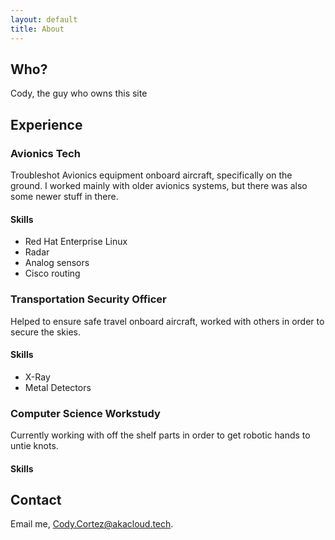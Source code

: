 ```yaml
---
layout: default
title: About
---
```


## Who?
Cody, the guy who owns this site

## Experience

### Avionics Tech
Troubleshot Avionics equipment onboard aircraft, specifically on the ground.
I worked mainly with older avionics systems, but there was also some newer stuff in there.

#### Skills
- Red Hat Enterprise Linux
- Radar
- Analog sensors
- Cisco routing

### Transportation Security Officer
Helped to ensure safe travel onboard aircraft, worked with others in order to secure the skies.

#### Skills
- X-Ray
- Metal Detectors

### Computer Science Workstudy
Currently working with off the shelf parts in order to get robotic hands to untie knots.

#### Skills


## Contact
Email me, [Cody.Cortez@akacloud.tech](mailto:Cody.Cortez@akacloud.tech).
